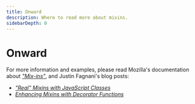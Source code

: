```yaml
---
title: Onward
description: Where to read more about mixins.
sidebarDepth: 0
---
```


# Onward

For more information and examples, please read Mozilla's documentation about [_"Mix-ins"_](https://developer.mozilla.org/en-US/docs/Web/JavaScript/Reference/Classes/extends#mix-ins),
and Justin Fagnani's blog posts:

* [_"Real" Mixins with JavaScript Classes_](https://justinfagnani.com/2015/12/21/real-mixins-with-javascript-classes/)
* [_Enhancing Mixins with Decorator Functions_](https://justinfagnani.com/2016/01/07/enhancing-mixins-with-decorator-functions/)